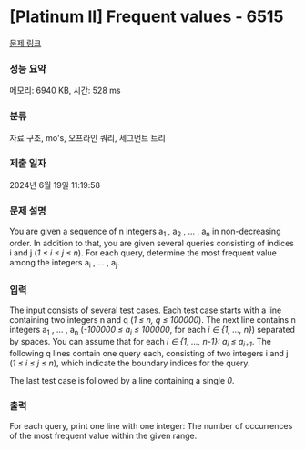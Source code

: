 # [Platinum II] Frequent values - 6515 

[문제 링크](https://www.acmicpc.net/problem/6515) 

### 성능 요약

메모리: 6940 KB, 시간: 528 ms

### 분류

자료 구조, mo's, 오프라인 쿼리, 세그먼트 트리

### 제출 일자

2024년 6월 19일 11:19:58

### 문제 설명

<p>You are given a sequence of n integers a<sub>1</sub> , a<sub>2</sub> , ... , a<sub>n</sub> in non-decreasing order. In addition to that, you are given several queries consisting of indices i and j (<em>1 ≤ i ≤ j ≤ n</em>). For each query, determine the most frequent value among the integers a<sub>i</sub> , ... , a<sub>j</sub>.</p>

### 입력 

 <p>The input consists of several test cases. Each test case starts with a line containing two integers n and q (<em>1 ≤ n, q ≤ 100000</em>). The next line contains n integers a<sub>1</sub> , ... , a<sub>n</sub> (<em>-100000 ≤ a<sub>i</sub> ≤ 100000</em>, for each <em>i ∈ {1, ..., n}</em>) separated by spaces. You can assume that for each <em>i ∈ {1, ..., n-1}: a<sub>i</sub> ≤ a<sub>i+1</sub></em>. The following q lines contain one query each, consisting of two integers i and j (<em>1 ≤ i ≤ j ≤ n</em>), which indicate the boundary indices for the query.</p>

<p>The last test case is followed by a line containing a single <em>0</em>.</p>

### 출력 

 <p>For each query, print one line with one integer: The number of occurrences of the most frequent value within the given range.</p>

